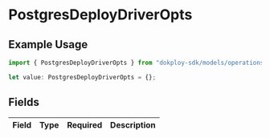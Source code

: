 # PostgresDeployDriverOpts

## Example Usage

```typescript
import { PostgresDeployDriverOpts } from "dokploy-sdk/models/operations";

let value: PostgresDeployDriverOpts = {};
```

## Fields

| Field       | Type        | Required    | Description |
| ----------- | ----------- | ----------- | ----------- |